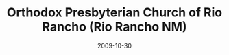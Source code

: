 ---
date: &id001 2009-10-30
end_date: null
location:
  address: "103 Rio Rancho Drive, Suite A\u201310"
  city: Rio Rancho
  state: NM
minister:
- end: null
  name: Todd Bordow
  start: 2009-10-30
  type: Pastor
ministers:
- Todd Bordow
name: Orthodox Presbyterian Church of Rio Rancho
names:
- end: 2009-10-30
  name: Orthodox Presbyterian Church of Rio Rancho, Mission Work
  start: 2007-09-21
- end: null
  name: Orthodox Presbyterian Church of Rio Rancho
  start: 2009-10-30
origination_date: *id001
raw_data: "NM\nRio Rancho\nOrthodox Presbyterian Church of Rio Rancho, Mission Work\
  \  (September 21, 2007\u2013October\n30, 2009)\nOrthodox Presbyterian Church of\
  \ Rio Rancho  (October 30, 2009\u2013 )\n103 Rio Rancho Drive, Suite A\u201310\n\
  Pastor: Todd Bordow, 2009\u2013"
states:
- NM
status:
  active: true
  end_date: null
  reason: null
  received_from: null
  withdrawal_to: null
title: Orthodox Presbyterian Church of Rio Rancho (Rio Rancho NM)
year_established:
- 2009

---